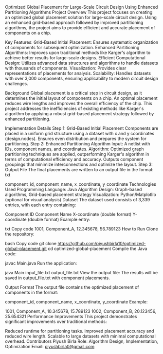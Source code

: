 Optimized Global Placement for Large-Scale Circuit Design Using Enhanced Partitioning Algorithms
Project Overview
This project focuses on creating an optimized global placement solution for large-scale circuit design. Using an enhanced grid-based approach followed by improved partitioning algorithms, the project aims to provide efficient and accurate placement of components on a chip.

Key Features:
Grid-Based Initial Placement: Ensures systematic organization of components for subsequent optimization.
Enhanced Partitioning Algorithms: Improves upon traditional methods like Karger's algorithm to achieve better results for large-scale designs.
Efficient Computational Design: Utilizes advanced data structures and algorithms to handle datasets with thousands of components.
Visualization: Provides clear representations of placements for analysis.
Scalability: Handles datasets with over 3,000 components, ensuring applicability to modern circuit design challenges.

Background
Global placement is a critical step in circuit design, as it determines the initial layout of components on a chip. An optimal placement reduces wire lengths and improves the overall efficiency of the chip. This project addresses the inefficiencies of existing methods like Karger's algorithm by applying a robust grid-based placement strategy followed by enhanced partitioning.

Implementation Details
Step 1: Grid-Based Initial Placement
Components are placed in a uniform grid structure using a dataset with x and y coordinates (design.nodes).
Ensures even distribution and prepares the system for partitioning.
Step 2: Enhanced Partitioning Algorithm
Input: A netlist with IDs, component names, and coordinates.
Algorithm: Optimized graph partitioning techniques are applied, outperforming Karger's algorithm in terms of computational efficiency and accuracy.
Outputs component groupings that minimize interconnections and optimize the layout.
Step 3: Output File
The final placements are written to an output file in the format:
txt

component_id, component_name, x_coordinate, y_coordinate
Technologies Used
Programming Language: Java
Algorithm Design: Graph-based algorithms, Grid-based placement strategy
Visualization: Python/Matplotlib (optional for visual analysis)
Dataset
The dataset used consists of 3,339 entries, with each entry containing:

Component ID
Component Name
X-coordinate (double format)
Y-coordinate (double format)
Example entry:

txt
Copy code
1001, Component_A, 12.345678, 56.789123
How to Run
Clone the repository:

bash
Copy code
git clone https://github.com/piyushbirla10/optimized-global-placement.git
cd optimized-global-placement
Compile the Java code:



javac Main.java
Run the application:


java Main input_file.txt output_file.txt
View the output file:
The results will be saved in output_file.txt with component placements.

Output Format
The output file contains the optimized placement of components in the format:



component_id, component_name, x_coordinate, y_coordinate
Example:



1001, Component_A, 10.345678, 15.789123
1002, Component_B, 20.123456, 25.654321
Performance Improvements
This project demonstrates significant improvements over traditional methods:

Reduced runtime for partitioning tasks.
Improved placement accuracy and reduced wire length.
Scalable to large datasets with minimal computational overhead.
Contributors
Piyush Birla
Role: Algorithm Design, Implementation, Optimization
Email: piyushbirla0@gmail.com
